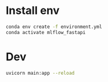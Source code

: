 # Install env

```sh
conda env create -f environment.yml
conda activate mlflow_fastapi
```

# Dev

```sh
uvicorn main:app --reload
```

